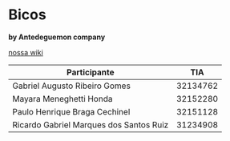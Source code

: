 
# Bicos

**by Antedeguemon company**

[nossa wiki](https://github.com/gabrielms201/Bicos/wiki)



|Participante                              |     TIA    |
|------------------------------------------|------------|
| Gabriel Augusto Ribeiro Gomes            |  32134762  |
| Mayara Meneghetti Honda                  |  32152280  |
| Paulo Henrique Braga Cechinel            |  32151128  |
| Ricardo Gabriel Marques dos Santos Ruiz  |  31234908  |
